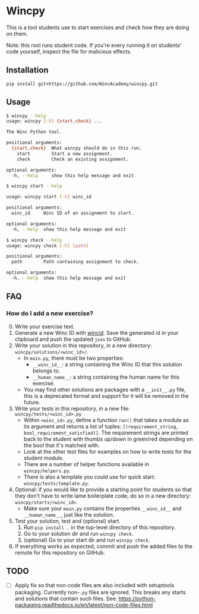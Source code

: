 # Wincpy

This is a tool students use to start exercises and check how they are doing on
them.

Note: this rool runs student code. If you're every running it on students' code
yourself, inspect the file for malicious effects.

## Installation

`pip install git+https://github.com/WincAcademy/wincpy.git`

## Usage
```bash
$ wincpy --help
usage: wincpy [-h] {start,check} ...

The Winc Python tool.

positional arguments:
  {start,check}  What wincpy should do in this run.
    start        Start a new assignment.
    check        Check an existing assignment.

optional arguments:
  -h, --help     show this help message and exit

$ wincpy start --help

usage: wincpy start [-h] winc_id

positional arguments:
  winc_id     Winc ID of an assignment to start.

optional arguments:
  -h, --help  show this help message and exit

$ wincpy check --help
usage: wincpy check [-h] [path]

positional arguments:
  path        Path containing assignment to check.

optional arguments:
  -h, --help  show this help message and exit
```

## FAQ

### How do I add a new exercise?

0. Write your exercise text.
1. Generate a new Winc ID with [wincid](https://github.com/WincAcademy/wincid).
   Save the generated id in your clipboard and push the updated `json` to
   GitHub.
2. Write your solution in this repository, in a new directory: `wincpy/solutions/<winc_id>/`.
    - In `main.py`, there must be two properties:
        - `__winc_id__`: a string containing the Winc ID that this solution
          belongs to.
        - `__human_name__`: a string containing the human name for this
          exercise.
    - You may find other solutions are packages with a `__init__.py` file, this
      is a deprecated format and support for it will be removed in the future.
3. Write your tests in this repository, in a new file: `wincpy/tests/<winc_id>.py`
    - Within `<winc_id>.py`, define a function `run()` that takes a module as its
    argument and returns a list of tuples: `[(requirement_string,
    bool_requirement_satisfied)]`. The requirement strings are printed back to
    the student with thumbs up/down in green/red depending on the bool that
    it's matched with.
    - Look at the other test files for examples on how to write tests for the
      student module.
    - There are a number of helper functions available in `wincpy/helpers.py`.
    - There is also a template you could use for quick start: `wincpy/tests/template.py`.
4. Optional: if you would like to provide a starting point for students so that
   they don't have to write lame boilerplate code, do so in a new directory:
   `wincpy/starts/<winc_id>`.
   - Make sure your `main.py` contains the properties `__winc_id__` and
     `__human_name__`, just like the solution.
5. Test your solution, test and (optional) start.
    1. Run `pip install .` in the top-level directory of this repository.
    2. Go to your solution dir and run `wincpy check`.
    3. (optional) Go to your start dir and run `wincpy check`.
6. If everything works as expected, commit and push the added files to the
   remote for this repository on GitHub.

## TODO

- [ ] Apply fix so that non-code files are also included with setuptools
  packaging. Currently non-`.py` files are ignored. This breaks any starts and
  solutions that contain such files. See: https://python-packaging.readthedocs.io/en/latest/non-code-files.html
